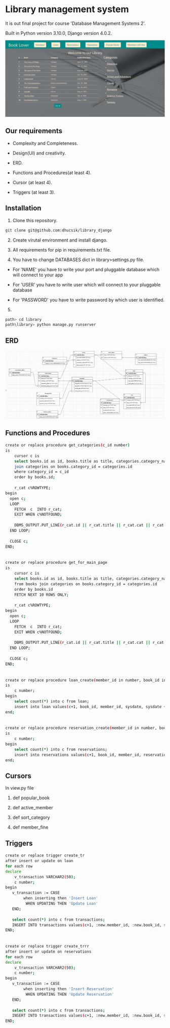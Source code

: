 # Library management system

It is out final project for course 'Database Management Systems 2'.

Built in Python version 3.10.0, Django version 4.0.2.

![alt text](https://github.com/dhucsik/library_django/blob/main/main_page.png?raw=true)

## Our requirements

- Complexity and Completeness.

- Design(UI) and creativity.

- ERD.

- Functions and Procedures(at least 4).

- Cursor (at least 4).

- Triggers (at least 3).

## Installation

1. Clone this repository.

```bash
git clone git@github.com:dhucsik/library_django
```

2. Create virutal environment and install django.

3. All requirements for pip in requirements.txt file.

4. You have to change DATABASES dict in library>settings.py file.

- For 'NAME' you have to write your port and pluggable database which will connect to your app

- For 'USER' you have to write user which will connect to your pluggable database

- For 'PASSWORD' you have to write password by which user is identified.

5. 
``` bash
path> cd library
path\library> python manage.py runserver
```

## ERD

![alt text](https://github.com/dhucsik/library_django/blob/main/erd.png?raw=true)

## Functions and Procedures

```bash
create or replace procedure get_categories(c_id number)
is
    cursor c is 
    select books.id as id, books.title as title, categories.category_name as cat, books.publication_date as data from books 
    join categories on books.category_id = categories.id
    where category_id = c_id
    order by books.id;

    r_cat c%ROWTYPE;
begin
  open c;
  LOOP
    FETCH  c  INTO r_cat;
    EXIT WHEN c%NOTFOUND;

    DBMS_OUTPUT.PUT_LINE(r_cat.id || r_cat.title || r_cat.cat || r_cat.data);
  END LOOP;

  CLOSE c;
END;


create or replace procedure get_for_main_page
is
    cursor c is
    select books.id as id, books.title as title, categories.category_name as cat, books.publication_date as data 
    from books join categories on books.category_id = categories.id
    order by books.id
    FETCH NEXT 10 ROWS ONLY;

    r_cat c%ROWTYPE;
begin
  open c;
  LOOP
    FETCH  c  INTO r_cat;
    EXIT WHEN c%NOTFOUND;

    DBMS_OUTPUT.PUT_LINE(r_cat.id || r_cat.title || r_cat.cat || r_cat.data);
  END LOOP;

  CLOSE c;
END;


create or replace procedure loan_create(member_id in number, book_id in number)
is
    c number;
begin
    select count(*) into c from loan;
    insert into loan values(c+1, book_id, member_id, sysdate, sysdate + 7);
end;


create or replace procedure reservation_create(member_id in number, book_id in number, reservation_date in DATE)
is
    c number;
begin
    select count(*) into c from reservations;
    insert into reservations values(c+1, book_id, member_id, reservation_date, 2);
end;
```

## Cursors

In view.py file

1. def popular_book

2. def active_member

3. def sort_category

4. def member_fine

## Triggers

```bash
create or replace trigger create_tr
after insert or update on loan
for each row
declare
    v_transaction VARCHAR2(50);
    c number;
begin
   v_transaction := CASE 
        when inserting then 'Insert Loan'
         WHEN UPDATING THEN 'Update Loan'
   END;

   select count(*) into c from transactions;
   INSERT INTO transactions values(c+1, :new.member_id, :new.book_id, sysdate, v_transaction);
END;


create or replace trigger create_trrr
after insert or update on reservations
for each row
declare
    v_transaction VARCHAR2(50);
    c number;
begin
   v_transaction := CASE 
        when inserting then 'Insert Reservation'
         WHEN UPDATING THEN 'Update Reservation'
   END;

   select count(*) into c from transactions;
   INSERT INTO transactions values(c+1, :new.member_id, :new.book_id, sysdate, v_transaction);
END;
```